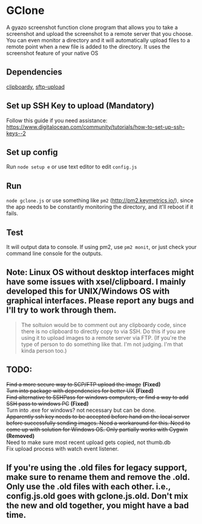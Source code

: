 # GClone 
A gyazo screenshot function clone program that allows you to take a screenshot and upload the screenshot to a remote server that you choose. You can even monitor a directory and it will automatically upload files to a remote point when a new file is added to the directory. It uses the screenshot feature of your native OS
## Dependencies 
[clipboardy](https://www.npmjs.com/package/clipboardy), [sftp-upload](https://www.npmjs.com/package/sftp-upload)
## Set up SSH Key to upload (Mandatory) 
Follow this guide if you need assistance: https://www.digitalocean.com/community/tutorials/how-to-set-up-ssh-keys--2
## Set up config 
Run `node setup e` or use text editor to edit `config.js`
## Run 
`node gclone.js` or use something like `pm2` (http://pm2.keymetrics.io/), since the app needs to be constantly monitoring the directory, and it'll reboot if it fails.
## Test 
It will output data to console. If using pm2, use `pm2 monit`, or just check your command line console for the outputs. 

## Note: Linux OS without desktop interfaces might have some issues with xsel/clipboard. I mainly developed this for UNIX/Windows OS with graphical interfaces. Please report any bugs and I'll try to work through them.
> The soltuion would be to comment out any clipboardy code, since there is no clipboard to directly copy to via SSH. Do this if you are using it to upload images to a remote server via FTP. (If you're the type of person to do something like that. I'm not judging. I'm that kinda person too.)

## TODO: 
~~Find a more secure way to SCP/FTP upload the image~~ __(Fixed)__  
~~Turn into package with dependencies for better UX~~ __(Fixed)__  
~~Find alternative to SSHPass for windows computers, or find a way to add SSH pass to windows PC~~ __(Fixed)__  
Turn into .exe for windows? not necessary but can be done.  
~~Apparently ssh key needs to be accepted before hand on the local server before successfully sending images. Need a workaround for this. Need to come up with solution for Windows OS. Only partially works with Cygwin~~ __(Removed)__  
Need to make sure most recent upload gets copied, not thumb.db  
Fix upload process with watch event listener.  

## If you're using the .old files for legacy support, make sure to rename them and remove the .old. Only use the .old files with each other. i.e., config.js.old goes with gclone.js.old. Don't mix the new and old together, you might have a bad time. 
